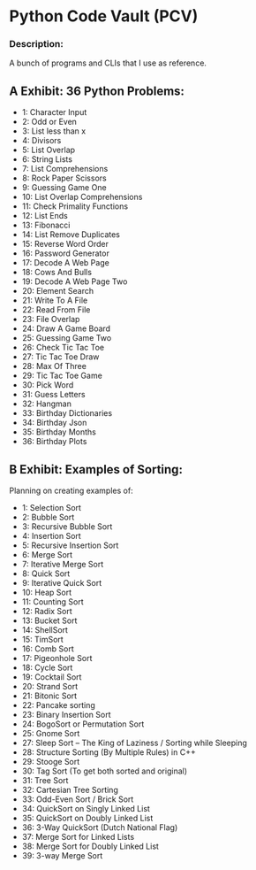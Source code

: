 # Python Code Vault (PCV)

### Description:

A bunch of programs and CLIs that I use as reference.

## A Exhibit: 36 Python Problems:
- 1: Character Input
- 2: Odd or Even
- 3: List less than x
- 4: Divisors
- 5: List Overlap
- 6: String Lists
- 7: List Comprehensions   
- 8: Rock Paper Scissors    
- 9: Guessing Game One    
- 10: List Overlap Comprehensions   
- 11: Check Primality Functions    
- 12: List Ends  
- 13: Fibonacci   
- 14: List Remove Duplicates   
- 15: Reverse Word Order    
- 16: Password Generator     
- 17: Decode A Web Page     
- 18: Cows And Bulls    
- 19: Decode A Web Page Two     
- 20: Element Search  
- 21: Write To A File  
- 22: Read From File  
- 23: File Overlap   
- 24: Draw A Game Board   
- 25: Guessing Game Two    
- 26: Check Tic Tac Toe   
- 27: Tic Tac Toe Draw   
- 28: Max Of Three  
- 29: Tic Tac Toe Game    
- 30: Pick Word   
- 31: Guess Letters   
- 32: Hangman   
- 33: Birthday Dictionaries  
- 34: Birthday Json   
- 35: Birthday Months   
- 36: Birthday Plots    

## B Exhibit: Examples of Sorting:
Planning on creating examples of:
- 1: Selection Sort
- 2: Bubble Sort
- 3: Recursive Bubble Sort
- 4: Insertion Sort
- 5: Recursive Insertion Sort
- 6: Merge Sort
- 7: Iterative Merge Sort
- 8: Quick Sort
- 9: Iterative Quick Sort
- 10: Heap Sort
- 11: Counting Sort
- 12: Radix Sort
- 13: Bucket Sort
- 14: ShellSort
- 15: TimSort
- 16: Comb Sort
- 17: Pigeonhole Sort
- 18: Cycle Sort
- 19: Cocktail Sort
- 20: Strand Sort
- 21: Bitonic Sort
- 22: Pancake sorting
- 23: Binary Insertion Sort
- 24: BogoSort or Permutation Sort
- 25: Gnome Sort
- 27: Sleep Sort – The King of Laziness / Sorting while Sleeping
- 28: Structure Sorting (By Multiple Rules) in C++
- 29: Stooge Sort
- 30: Tag Sort (To get both sorted and original)
- 31: Tree Sort
- 32: Cartesian Tree Sorting
- 33: Odd-Even Sort / Brick Sort
- 34: QuickSort on Singly Linked List
- 35: QuickSort on Doubly Linked List
- 36: 3-Way QuickSort (Dutch National Flag)
- 37: Merge Sort for Linked Lists
- 38: Merge Sort for Doubly Linked List
- 39: 3-way Merge Sort

